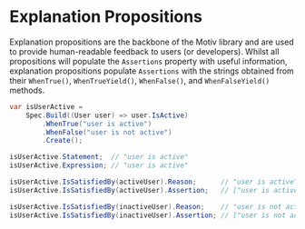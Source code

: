 ﻿# Explanation Propositions

Explanation propositions are the backbone of the Motiv library and are used to provide human-readable feedback to 
users (or developers).
Whilst all propositions will populate the `Assertions` property with useful information, explanation propositions 
populate `Assertions` with the strings obtained from their `WhenTrue()`, `WhenTrueYield()`, `WhenFalse()`, and
`WhenFalseYield()` methods.

```csharp
var isUserActive =
    Spec.Build((User user) => user.IsActive)
        .WhenTrue("user is active")
        .WhenFalse("user is not active")
        .Create();

isUserActive.Statement;  // "user is active"
isUserActive.Expression; // "user is active"

isUserActive.IsSatisfiedBy(activeUser).Reason;      // "user is active"
isUserActive.IsSatisfiedBy(activeUser).Assertion;   // ["user is active"]

isUserActive.IsSatisfiedBy(inactiveUser).Reason;    // "user is not active"
isUserActive.IsSatisfiedBy(inactiveUser).Assertion; // ["user is not active"]

```

